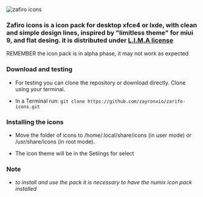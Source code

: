 ![zafiro icons](https://orig00.deviantart.net/7bbd/f/2017/313/b/e/zafiro_icons_alpha_0_0_5_by_zayronxio-dbstuh6.png)




### Zafiro icons is a icon pack for desktop xfce4 or lxde, with clean and simple design lines, inspired by "limitless theme" for miui 9, and flat desing. it is distributed under [L.I.M.A license](https://limalicense.com/getlicense/)

REMEMBER the icon pack is in alpha phase, it may not work as expected


### Download and testing

   - For testing you can clone the repository or download directly. Clone using your terminal.

   - In a Terminal run: 
    `git clone https://github.com/zayronxio/zarifo-icons.git`

### Installing the icons

   - Move the folder of icons to /home/.local/share/icons (in user mode) or /usr/share/icons (in root mode).

   - The icon theme will be in the Setiings for select
   
   ### Note
  - *to install and use the pack it is necessary to have the numix icon pack installed*
